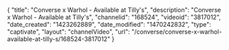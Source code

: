 {
    "title": "Converse x Warhol - Available at Tilly's",
    "description": "Converse x Warhol - Available at Tilly's",
    "channelid": "168524",
    "videoid": "3817012",
    "date_created": "1423262889",
    "date_modified": "1470242832",
    "type": "captivate",
    "layout": "channelVideo",
    "url": "\/converse\/converse-x-warhol-available-at-tilly-s\/168524-3817012"
}